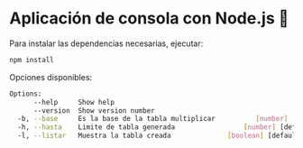 # Aplicación de consola con Node.js 🧐

Para instalar las dependencias necesarias, ejecutar:
```bash
npm install
```

Opciones disponibles:
```bash
Options:
      --help     Show help                                             [boolean]
      --version  Show version number                                   [boolean]
  -b, --base     Es la base de la tabla multiplicar          [number] [required]
  -h, --hasta    Limite de tabla generada                 [number] [default: 12]
  -l, --listar   Muestra la tabla creada              [boolean] [default: false]
```
